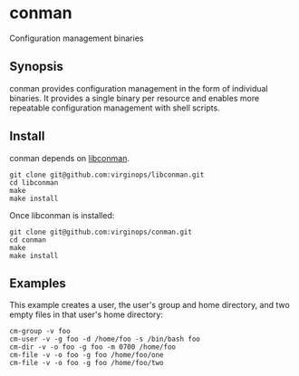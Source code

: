 conman
===
Configuration management binaries

## Synopsis
conman provides configuration management in the form of individual binaries. It provides a single binary per resource and enables more repeatable configuration management with shell scripts.

## Install
conman depends on [libconman](https://github.com/virginops/libconman).

	git clone git@github.com:virginops/libconman.git
	cd libconman
	make
	make install

Once libconman is installed:

	git clone git@github.com:virginops/conman.git
	cd conman
	make
	make install

## Examples
This example creates a user, the user's group and home directory, and two empty files in that user's home directory:

	cm-group -v foo
	cm-user -v -g foo -d /home/foo -s /bin/bash foo
	cm-dir -v -o foo -g foo -m 0700 /home/foo
	cm-file -v -o foo -g foo /home/foo/one
	cm-file -v -o foo -g foo /home/foo/two
